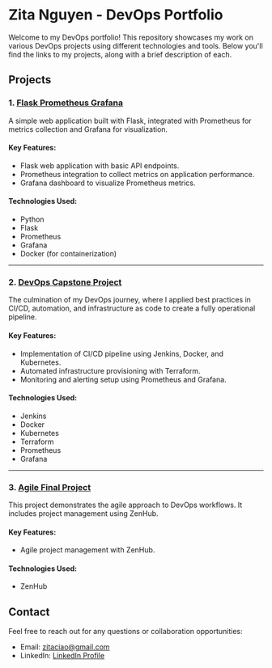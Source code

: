 # Zita Nguyen - DevOps Portfolio

Welcome to my DevOps portfolio! This repository showcases my work on various DevOps projects using different technologies and tools. Below you'll find the links to my projects, along with a brief description of each.

## Projects

### 1. [Flask Prometheus Grafana](https://github.com/ZitaNguyen/flask-prometheus-grafana)
A simple web application built with Flask, integrated with Prometheus for metrics collection and Grafana for visualization.

#### Key Features:
- Flask web application with basic API endpoints.
- Prometheus integration to collect metrics on application performance.
- Grafana dashboard to visualize Prometheus metrics.

#### Technologies Used:
- Python
- Flask
- Prometheus
- Grafana
- Docker (for containerization)

---

### 2. [DevOps Capstone Project](https://github.com/ZitaNguyen/devops-capstone-project)
The culmination of my DevOps journey, where I applied best practices in CI/CD, automation, and infrastructure as code to create a fully operational pipeline.

#### Key Features:
- Implementation of CI/CD pipeline using Jenkins, Docker, and Kubernetes.
- Automated infrastructure provisioning with Terraform.
- Monitoring and alerting setup using Prometheus and Grafana.

#### Technologies Used:
- Jenkins
- Docker
- Kubernetes
- Terraform
- Prometheus
- Grafana

---

### 3. [Agile Final Project](https://github.com/ZitaNguyen/agile-final-project)
This project demonstrates the agile approach to DevOps workflows. It includes project management using ZenHub.

#### Key Features:
- Agile project management with ZenHub.

#### Technologies Used:
- ZenHub


## Contact

Feel free to reach out for any questions or collaboration opportunities:

- Email: zitaciao@gmail.com
- LinkedIn: [LinkedIn Profile](https://www.linkedin.com/in/zitavan)

